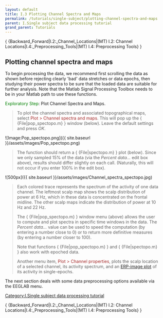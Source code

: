 ```yaml
---
layout: default
title: I.3 Plotting Channel Spectra and Maps
permalink: /tutorials/single-subject/plotting-channel-spectra-and-maps
parent: I.Single subject data processing tutorial
grand_parent: Tutorials
---
```


{ {Backward_Forward\|I.2:_Channel_Locations\|(MT) I.2: Channel
Locations\|I.4:_Preprocessing_Tools\|(MT) I.4: Preprocessing Tools} }

Plotting channel spectra and maps
---------------------------------

To begin processing the data, we recommend first scrolling the data as
shown before rejecting clearly 'bad' data stretches or data epochs, then
studying their power spectra to be sure that the loaded data are
suitable for further analysis. Note that the Matlab Signal Processing
Toolbox needs to be in your Matlab path to use these functions.

<font color=green>Exploratory Step</font>: Plot Channel Spectra and
Maps.

> To plot the channel spectra and associated topographical maps, select
> <font color=brown>Plot \> Channel spectra and maps</font>. This will
> pop up the { {File\|pop_spectopo.m} } window (below). Leave the
> default settings and press *OK*.


![Image:Pop_spectopo.png]({{ site.baseurl }}/assets/images/Pop_spectopo.png)


> The function should return a { {File\|spectopo.m} } plot (below).
> Since we only sampled 15% of the data (via the *Percent data...* edit
> box above), results should differ slightly on each call. (Naturally,
> this will not occur if you enter 100% in the edit box).


![500px]({{ site.baseurl }}/assets/images/Channel_spectra_spectopo.jpg)


> Each colored trace represents the spectrum of the activity of one data
> channel. The leftmost scalp map shows the scalp distribution of power
> at 6 Hz, which in these data is concentrated on the frontal midline.
> The other scalp maps indicate the distribution of power at 10 Hz and
> 22 Hz.
>
> The { {File\|pop_spectopo.m} } window menu (above) allows the user to
> compute and plot spectra in specific time windows in the data. The
> *Percent data...* value can be used to speed the computation (by
> entering a number close to 0) or to return more definitive measures
> (by entering a number closer to 100).
>
> Note that functions { {File\|pop_spectopo.m} } and {
> {File\|spectopo.m} } also work with epoched data.
>
> Another menu item, <font color=brown>Plot \> Channel
> properties</font>, plots the scalp location of a selected channel, its
> activity spectrum, and an [ERP-image
> plot](/Chapter_08:_Plotting_ERP_images "wikilink") of its activity in
> single-epochs.

The next section deals with some data preprocessing options available
via the EEGLAB menu.

[Category:I.Single subject data processing
tutorial](/Category:I.Single_subject_data_processing_tutorial "wikilink")

{ {Backward_Forward\|I.2:_Channel_Locations\|(MT) I.2: Channel
Locations\|I.4:_Preprocessing_Tools\|(MT) I.4: Preprocessing Tools} }

